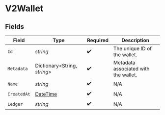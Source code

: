 # V2Wallet


## Fields

| Field                                                                                 | Type                                                                                  | Required                                                                              | Description                                                                           |
| ------------------------------------------------------------------------------------- | ------------------------------------------------------------------------------------- | ------------------------------------------------------------------------------------- | ------------------------------------------------------------------------------------- |
| `Id`                                                                                  | *string*                                                                              | :heavy_check_mark:                                                                    | The unique ID of the wallet.                                                          |
| `Metadata`                                                                            | Dictionary<String, *string*>                                                          | :heavy_check_mark:                                                                    | Metadata associated with the wallet.                                                  |
| `Name`                                                                                | *string*                                                                              | :heavy_check_mark:                                                                    | N/A                                                                                   |
| `CreatedAt`                                                                           | [DateTime](https://learn.microsoft.com/en-us/dotnet/api/system.datetime?view=net-5.0) | :heavy_check_mark:                                                                    | N/A                                                                                   |
| `Ledger`                                                                              | *string*                                                                              | :heavy_check_mark:                                                                    | N/A                                                                                   |